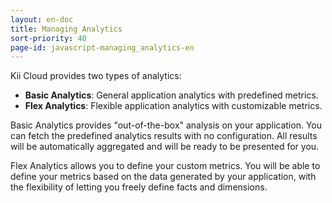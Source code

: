 ```yaml
---
layout: en-doc
title: Managing Analytics
sort-priority: 40
page-id: javascript-managing_analytics-en
---
```

Kii Cloud provides two types of analytics:

* **Basic Analytics**: General application analytics with predefined metrics.
* **Flex Analytics**: Flexible application analytics with customizable metrics.

Basic Analytics provides "out-of-the-box" analysis on your application. You can fetch the predefined analytics results with no configuration. All results will be automatically aggregated and will be ready to be presented for you.

Flex Analytics allows you to define your custom metrics. You will be able to define your metrics based on the data generated by your application, with the flexibility of letting you freely define facts and dimensions.